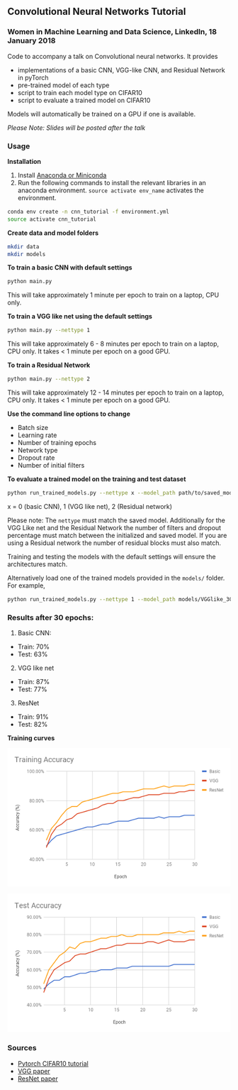 ## Convolutional Neural Networks Tutorial
### Women in Machine Learning and Data Science, LinkedIn, 18 January 2018

Code to accompany a talk on Convolutional neural networks. It provides
- implementations of a basic CNN, VGG-like CNN, and Residual Network in pyTorch
- pre-trained model of each type
- script to train each model type on CIFAR10
- script to evaluate a trained model on CIFAR10

Models will automatically be trained on a GPU if one is available.

*Please Note: Slides will be posted after the talk*

### Usage

**Installation**

1. Install [Anaconda or Miniconda](https://conda.io/docs/user-guide/install/index.html)
2. Run the following commands to install the relevant libraries in an anaconda environment. `source activate env_name` activates the environment.

```bash
conda env create -n cnn_tutorial -f environment.yml
source activate cnn_tutorial
```

**Create data and model folders**
```bash
mkdir data
mkdir models
```

**To train a basic CNN with default settings**
```bash
python main.py
```

This will take approximately 1 minute per epoch to train on a laptop, CPU only.

**To train a VGG like net using the default settings**
```bash
python main.py --nettype 1
```

This will take approximately 6 - 8 minutes per epoch to train on a laptop, CPU only. It takes < 1 minute per epoch on a good GPU.

**To train a Residual Network**
```bash
python main.py --nettype 2
```

This will take approximately 12 - 14 minutes per epoch to train on a laptop, CPU only. It takes < 1 minute per epoch on a good GPU.

**Use the command line options to change**
- Batch size
- Learning rate
- Number of training epochs
- Network type
- Dropout rate
- Number of initial filters

**To evaluate a trained model on the training and test dataset**
```bash
python run_trained_models.py --nettype x --model_path path/to/saved_model
```
x = 0 (basic CNN), 1 (VGG like net), 2 (Residual network)

Please note: The `nettype` must match the saved model. Additionally for the VGG Like net and the Residual Network the number of filters and dropout percentage must match between the initialized and saved model. If you are using a Residual network the number of residual blocks must also match.

Training and testing the models with the default settings will ensure the architectures match.

Alternatively load one of the trained models provided in the `models/` folder. For example,

```bash
python run_trained_models.py --nettype 1 --model_path models/VGGlike_30.pth
```

### Results after 30 epochs:
1. Basic CNN:
  - Train: 70%
  - Test: 63%
2. VGG like net
  - Train: 87%
  - Test: 77%
3. ResNet
  - Train: 91%
  - Test: 82%

**Training curves**

![Training data](train.png#center)

![Test data](test.png#center)

### Sources

- [Pytorch CIFAR10 tutorial](https://github.com/pytorch/tutorials/blob/master/beginner_source/blitz/cifar10_tutorial.py)
- [VGG paper](https://arxiv.org/pdf/1409.1556.pdf)
- [ResNet paper](https://arxiv.org/abs/1512.03385)

